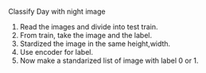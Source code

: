 Classify Day with night image
1. Read the images and divide into test train.
2. From train, take the image and the label.
3. Stardized the image in the same height,width.
4. Use encoder for label.
5. Now make a standarized list of image with label 0 or 1.